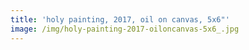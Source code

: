 ```yaml
---
title: 'holy painting, 2017, oil on canvas, 5x6"'
image: /img/holy-painting-2017-oiloncanvas-5x6_.jpg
---
```


